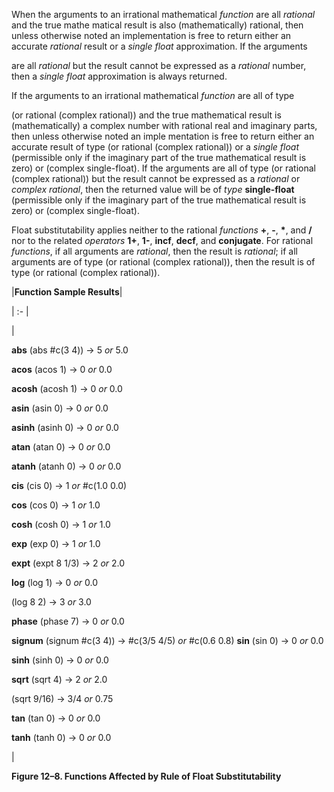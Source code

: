  



When the arguments to an irrational mathematical *function* are all *rational* and the true mathe matical result is also (mathematically) rational, then unless otherwise noted an implementation is free to return either an accurate *rational* result or a *single float* approximation. If the arguments 



are all *rational* but the result cannot be expressed as a *rational* number, then a *single float* approximation is always returned. 



If the arguments to an irrational mathematical *function* are all of type 



(or rational (complex rational)) and the true mathematical result is (mathematically) a complex number with rational real and imaginary parts, then unless otherwise noted an imple mentation is free to return either an accurate result of type (or rational (complex rational)) or a *single float* (permissible only if the imaginary part of the true mathematical result is zero) or (complex single-float). If the arguments are all of type (or rational (complex rational)) but the result cannot be expressed as a *rational* or *complex rational*, then the returned value will be of *type* **single-float** (permissible only if the imaginary part of the true mathematical result is zero) or (complex single-float). 



Float substitutability applies neither to the rational *functions* **+**, **-**, **\***, and **/** nor to the related *operators* **1+**, **1-**, **incf**, **decf**, and **conjugate**. For rational *functions*, if all arguments are *rational*, then the result is *rational*; if all arguments are of type (or rational (complex rational)), then the result is of type (or rational (complex rational)). 







 



 



|**Function Sample Results**|

| :- |

|<p>**abs** (abs #c(3 4)) → 5 *or* 5.0 </p><p>**acos** (acos 1) → 0 *or* 0.0 </p><p>**acosh** (acosh 1) → 0 *or* 0.0 </p><p>**asin** (asin 0) → 0 *or* 0.0 </p><p>**asinh** (asinh 0) → 0 *or* 0.0 </p><p>**atan** (atan 0) → 0 *or* 0.0 </p><p>**atanh** (atanh 0) → 0 *or* 0.0 </p><p>**cis** (cis 0) → 1 *or* #c(1.0 0.0) </p><p>**cos** (cos 0) → 1 *or* 1.0 </p><p>**cosh** (cosh 0) → 1 *or* 1.0 </p><p>**exp** (exp 0) → 1 *or* 1.0 </p><p>**expt** (expt 8 1/3) → 2 *or* 2.0 </p><p>**log** (log 1) → 0 *or* 0.0 </p><p>(log 8 2) → 3 *or* 3.0 </p><p>**phase** (phase 7) → 0 *or* 0.0 </p><p>**signum** (signum #c(3 4)) → #c(3/5 4/5) *or* #c(0.6 0.8) **sin** (sin 0) → 0 *or* 0.0 </p><p>**sinh** (sinh 0) → 0 *or* 0.0 </p><p>**sqrt** (sqrt 4) → 2 *or* 2.0 </p><p>(sqrt 9/16) → 3/4 *or* 0.75 </p><p>**tan** (tan 0) → 0 *or* 0.0 </p><p>**tanh** (tanh 0) → 0 *or* 0.0</p>|





**Figure 12–8. Functions Affected by Rule of Float Substitutability** 




